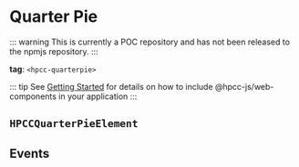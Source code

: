 # Quarter Pie

::: warning
This is currently a POC repository and has not been released to the npmjs repository.
:::

**tag**: `<hpcc-quarterpie>`

<ClientOnly>
  <hpcc-preview style="width:100%;height:400px">
    <hpcc-quarterpie style="width:100%;height:100%">
    </hpcc-quarterpie>
    <script>
      document.querySelector("hpcc-quarterpie").columns = ["Subject", "Score"];
      document.querySelector("hpcc-quarterpie").data = [
        ["Math", 88],
        ["English", 72],
        ["Science", 60],
        ["History", 50],
        ["Geography", 40],
        ["Biology", 30],
        ["Physics", 20],
        ["Chemistry", 10]
      ];
    </script>
  </hpcc-preview>
</ClientOnly>

::: tip
See [Getting Started](../../../README) for details on how to include @hpcc-js/web-components in your application
:::

## `HPCCQuarterPieElement`

## Events